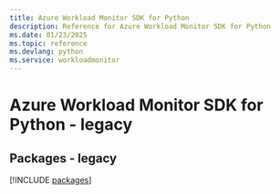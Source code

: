```yaml
---
title: Azure Workload Monitor SDK for Python
description: Reference for Azure Workload Monitor SDK for Python
ms.date: 01/23/2025
ms.topic: reference
ms.devlang: python
ms.service: workloadmonitor
---
```

# Azure Workload Monitor SDK for Python - legacy
## Packages - legacy
[!INCLUDE [packages](workload-monitor-index.md)]